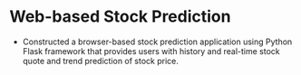 # Web-based Stock Prediction
- Constructed a browser-based stock prediction application using Python Flask framework that provides users with history and real-time stock quote and trend prediction of stock price.
